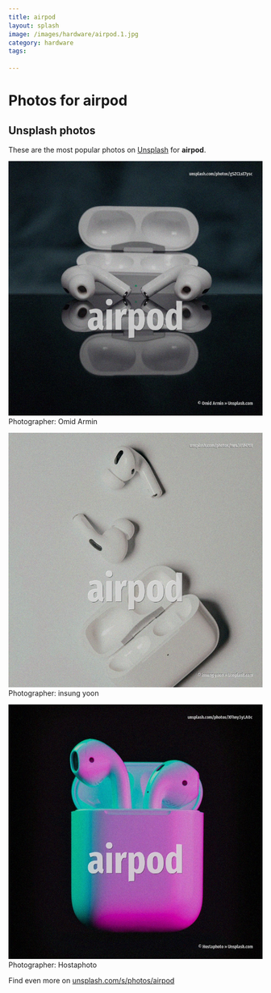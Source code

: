 ```yaml
---
title: airpod
layout: splash
image: /images/hardware/airpod.1.jpg
category: hardware
tags:

---
```

# Photos for airpod
 
## Unsplash photos
These are the most popular photos on [Unsplash](https://unsplash.com) for **airpod**.
 
![airpod](/images/hardware/airpod.1.jpg)
Photographer:  Omid Armin
 
![airpod](/images/hardware/airpod.2.jpg)
Photographer:  insung yoon
 
![airpod](/images/hardware/airpod.3.jpg)
Photographer:  Hostaphoto
 
Find even more on [unsplash.com/s/photos/airpod](https://unsplash.com/s/photos/airpod)
 
